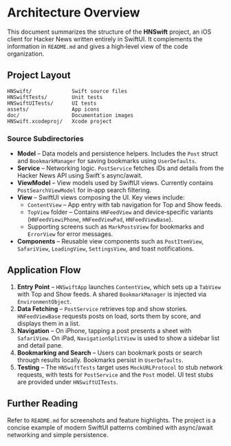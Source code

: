 # Architecture Overview

This document summarizes the structure of the **HNSwift** project, an iOS client for Hacker News written entirely in SwiftUI. It complements the information in `README.md` and gives a high‑level view of the code organization.

## Project Layout

```
HNSwift/             Swift source files
HNSwiftTests/        Unit tests
HNSwiftUITests/      UI tests
assets/              App icons
doc/                 Documentation images
HNSwift.xcodeproj/   Xcode project
```

### Source Subdirectories

- **Model** – Data models and persistence helpers. Includes the `Post` struct and `BookmarkManager` for saving bookmarks using `UserDefaults`.
- **Service** – Networking logic. `PostService` fetches IDs and details from the Hacker News API using Swift`s async/await.
- **ViewModel** – View models used by SwiftUI views. Currently contains `PostSearchViewModel` for in‑app search filtering.
- **View** – SwiftUI views composing the UI. Key views include:
  - `ContentView` – App entry with tab navigation for Top and Show feeds.
  - `TopView` folder – Contains `HNFeedView` and device‑specific variants (`HNFeedViewiPhone`, `HNFeedViewPad`, `HNFeedViewBase`).
  - Supporting screens such as `MarkPostsView` for bookmarks and `ErrorView` for error messages.
- **Components** – Reusable view components such as `PostItemView`, `SafariView`, `LoadingView`, `SettingsView`, and toast notifications.

## Application Flow

1. **Entry Point** – `HNSwiftApp` launches `ContentView`, which sets up a `TabView` with Top and Show feeds. A shared `BookmarkManager` is injected via `EnvironmentObject`.
2. **Data Fetching** – `PostService` retrieves top and show stories. `HNFeedViewBase` requests posts on load, sorts them by score, and displays them in a list.
3. **Navigation** – On iPhone, tapping a post presents a sheet with `SafariView`. On iPad, `NavigationSplitView` is used to show a sidebar list and detail pane.
4. **Bookmarking and Search** – Users can bookmark posts or search through results locally. Bookmarks persist in `UserDefaults`.
5. **Testing** – The `HNSwiftTests` target uses `MockURLProtocol` to stub network requests, with tests for `PostService` and the `Post` model. UI test stubs are provided under `HNSwiftUITests`.

## Further Reading

Refer to `README.md` for screenshots and feature highlights. The project is a concise example of modern SwiftUI patterns combined with async/await networking and simple persistence.
